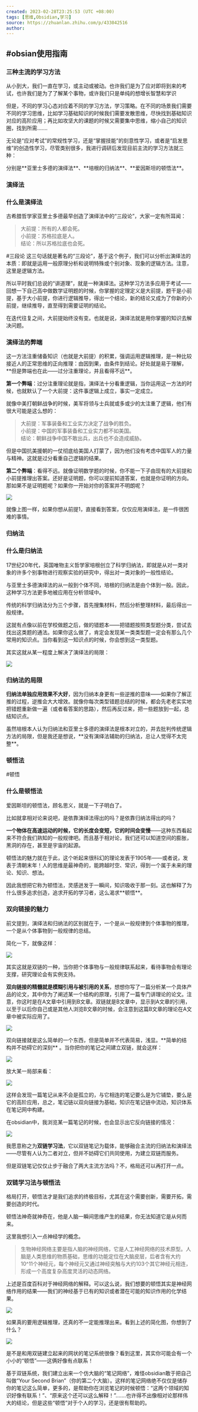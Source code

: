 ```yaml
---
created: 2023-02-28T23:25:53 (UTC +08:00)
tags: [思维,Obsidian,学习]
source: https://zhuanlan.zhihu.com/p/433042516
author: 
---
```

#obsian使用指南 
---
### 三种主流的学习方法

从小到大，我们一直在学习，或主动或被动。也许我们是为了应对即将到来的考试，也许我们是为了了解某个事物，或许我们只是单纯的想增长智慧和学识

但是，不同的学习心态对应着不同的学习方法，学习策略。在不同的场景我们需要不同的学习思维，比如学习基础知识的时候我们需要发散思维，尽快找到基础知识对应的高阶应用；再比如攻坚大的课题的时候又需要集中思维，缩小自己的知识圈，找到所需.......

无论是“应对考试”的常规性学习，还是“掌握技能”的刻意性学习，或者是“启发思维”的创造性学习，尽管类别很多，我进行调研后发现目前主流的学习方法就三种：

分别是\*\*亚里士多德的演绎法\*\*、\*\*培根的归纳法\*\*、\*\*爱因斯坦的顿悟法\*\*。

### 演绎法

### 什么是演绎法

古希腊哲学家亚里士多德最早创造了演绎法中的“三段论”，大家一定有所耳闻：

> 大前提：所有的人都会死。  
> 小前提：苏格拉底是人。  
> 结论：所以苏格拉底也会死。

#三段论
这三句话就是著名的“三段论”，基于这个例子，我们可以分析出演绎法的本质：即就是运用一般原理分析和说明特殊或个别对象、现象的逻辑方法。注意，这里是逻辑方法。

所以平时我们总说的“讲道理”，就是一种演绎法。这种学习方法多应用于考试——回想一下自己高中做数学证明题的时候，你掌握的定理定义是大前提，题干是小前提，基于大小前提，你进行逻辑推导，得出一个结论，新的结论又成为了你新的小前提，继续推导，直至得到需要证明的结论。

在迭代往复之间，大前提始终没有变。也就是说，演绎法就是用你掌握的知识去解决问题。

### 演绎法的弊端

这一方法注重储备知识（也就是大前提）的积累，强调运用逻辑推理，是一种比较接近人的正常思维的正向推理：由因到果，由条件到结论。好处就是易于理解，\*\*但是弊端也在此——过分注重理论，并且看得不远\*\*。

**第一个弊端**：过分注重理论就是指，演绎法十分看重逻辑，当你运用这一方法的时候，也就默认了一个大前提：这件事逻辑上成立，事实一定成立。

就像中美打朝鲜战争的时候，美军将领与士兵就或多或少的太注重了逻辑，他们有很大可能是这么想的：

> 大前提：军事装备和工业实力决定了战争的胜负。  
> 小前提：中国的军事装备和工业实力都不如美国。  
> 结论：朝鲜战争中国不敢出兵，出兵也不会造成威胁。

但是中国抗美援朝的一仗彻底给美国人打蒙了，因为他们没有考虑中国军人的力量与精神。这就是过分看重自己逻辑的结果。

**第二个弊端**：看得不远。就像证明数学题的时候，你不能一下子由现有的大前提和小前提推理出答案。还好是证明题，你可以提前知道答案，也就是你证明的方向。那如果不是证明题呢？如果你一开始对你的答案并不明朗呢？

![](https://pic1.zhimg.com/v2-d45e89c8a8353db35c3949a85cf68348_b.jpg)

就像上图一样，如果你想从前提1，直接看到答案，仅仅应用演绎法，是一件很困难的事情。

### 归纳法

### 什么是归纳法

17世纪20年代，英国唯物主义哲学家培根创立了科学归纳法，即就是从对一类对象的许多个别事物进行观察实验的研究中，得出对一类对象的一般性结论。

与亚里士多德演绎法的从一般到个体不同，培根的归纳法是由个体到一般。因此，这种学习方法更多地被应用在分析领域中。

传统的科学归纳法分为三个步骤，首先搜集材料，然后分析整理材料，最后得出一般规律。

这就有点像以前在学校做题之后，做的错题本——把错题按照类型题分类，尝试去找出这类题的通法。如果你这么做了，肯定会发现某一类类型题一定会有那么几个常用的知识点。当你看到这一知识点的时候，你会想到这一类型题。

其实这就从某一程度上解决了演绎法的局限：

![](https://pic2.zhimg.com/v2-09c24974b3de3f5b2d5ad916d29a9ab9_b.jpg)

### 归纳法的局限

**归纳法单独应用效果不大好**，因为归纳本身更有一些逆推的意味——如果你了解正推的过程，逆推会大大增效。就像你每次类型错题总结的时候，都会先老老实实地把错题重新做一遍（或者看答案的思路），然后再反过来，把一些题放到一起，总结知识点。

虽然培根本人认为归纳法和亚里士多德的演绎法是根本对立的，并去批判传统逻辑方法的局限，但是我还是想说，\*\*没有演绎法辅助的归纳法，总让人觉得不太完整\*\*。

### 顿悟法
#顿悟
### 什么是顿悟法

爱因斯坦的顿悟法，顾名思义，就是一下子明白了。

比如就拿相对论来说吧，是依靠演绎法得出的吗？是依靠归纳法得出的吗？

**一个物体在高速运动的时候，它的长度会变短，它的时间会变慢**——这种东西看起来不符合我们熟知的一般规律吧。而且基于相对论，我们还可以知道空间的膨胀，黑洞的存在，甚至是宇宙的起源。

顿悟法的魅力就在于此，这个听起来很科幻的理论发表于1905年——或者说，发表于清朝末年！人的思维是最神奇的，能跨越时空、常识，得到一个属于未来的理论、知识、想法。

因此我想把它称为顿悟法，灵感迸发于一瞬间，知识吸收于那一刻。这也解释了为什么很多追求创造，追求开拓的学习者，这么渴求\*\*顿悟\*\*。

### 双向链接的魅力

前文提到，演绎法和归纳法的区别就在于，一个是从一般规律到个体事物的推理，一个是从个体事物到一般规律的总结。

简化一下，就像这样：

![](https://pic3.zhimg.com/v2-9bdf7a66cde69a88e22d603ee2a7114e_b.jpg)

其实这就是双链的一种，当你把个体事物与一般规律联系起来，看待事物会有理论支撑，研究理论会有实例支持。

**双向链接的精髓就是模糊引用与被引用的关系**，想想你写了一篇分析某一个具体产品的论文，其中你为了阐述某一个结构的原理，引用了一篇专门讲理论的论文。注意，你这时是在A文章中引用到B文章。双链就是B文章中，显示到A文章的引用，以至于以后你自己或是其他人浏览B文章的时候，会注意到这篇B文章的理论在A文章中被实际应用了。

![](https://pic4.zhimg.com/v2-cc43e5e627cfa556054ee97dd93ff9e7_b.jpg)

双向链接就是这么简单的一个东西，但是简单并不代表简易，浅显。\*\*简单的结构并不妨碍它的深刻\*\* 。当你把你的笔记之间建立双链，就会这样：

![](https://pic3.zhimg.com/v2-798000a630c236f4a630aab1c7435dde_b.jpg)

放大某一局部来看：

![](https://pic3.zhimg.com/v2-7ece1fb6ef4db0d939e7226dd27e092e_b.jpg)

这样会发现一篇笔记从来不会是孤立的，与它相连的笔记要么是为它铺垫，要么是它的高阶应用，总之，笔记链以双向链接为基础，知识在笔记链中流动，知识体系在笔记网中构建。

在obsidian中，我浏览某一篇笔记的时候，也会显示出它反向链接的情况：

![](https://pic3.zhimg.com/v2-6ed53b719d2fd27d923320228fd54cb2_b.jpg)

我愿意称之为**双链学习法**，它以双链笔记为载体，能够融合主流的归纳法和演绎法——尽管有人认为二者对立，但并不妨碍它们共同使用，为建立双链而服务。

但是双链笔记仅仅止步于融合了两大主流方法吗？不，格局还可以再打开一点。

### 双链学习法与顿悟法

格局打开，顿悟法才是我们追求的终极目标，尤其在这个需要创新，需要开拓，需要创造的时代。

顿悟法神奇就神奇在，他是人脑一瞬间思维产生的结果，你无法知道它是从何而来。

这里我想引入一点神经学的概念。

> 生物神经网络主要是指人脑的神经网络，它是人工神经网络的技术原型。人脑是人类思维的物质基础，思维的功能定位在大脑皮层，后者含有大约10^11个神经元，每个神经元又通过神经突触与大约103个其它神经元相连，形成一个高度复杂高度灵活的动态网络。

上述是百度百科对于神经网络的解释。可以这么说，我们想要的顿悟其实是神经网络作用的结果——我们的神经基于已有的知识或者潜在可能的知识作用的化学结果。

![](https://pic1.zhimg.com/v2-e6c9ad52878f575535b251a06081bbe8_b.jpg)

如果真的要用逻辑推理，还真的不一定能推理出来。看到上述的简化图，你想到了什么？

![](https://pic3.zhimg.com/v2-798000a630c236f4a630aab1c7435dde_b.jpg)

是不是和用双链建立起来的网状的笔记系统很像？看到这里，其实你可能会有一个小小的“顿悟”——这俩好像有点联系！

基于双链系统，我们建立出来一个仿大脑的“笔记网络”，难怪obsidian敢于把自己叫做“Your Second Brian”（你的第二个大脑）。这样的笔记网络绝不仅仅是储存你的笔记这么简单，更多的，是帮助你在浏览笔记的时候顿悟：“这两个领域的知识好像有联系！”、“原来这个还可以这么解释！”.......也许得不出像相对论那样伟大的结论，但是这些“顿悟”对于个人的学习，还是很有帮助的。
